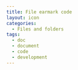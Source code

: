 ```yaml
---
title: File earmark code
layout: icon
categories:
  - Files and folders
tags:
  - doc
  - document
  - code
  - development
---
```

